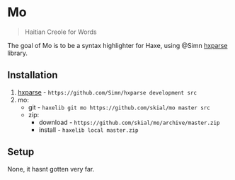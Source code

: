 # Mo

> Haitian Creole for Words

The goal of Mo is to be a syntax highlighter for Haxe, using @Simn [hxparse] library.

## Installation

1. [hxparse] - `https://github.com/Simn/hxparse development src`
2. mo:
	+ git - `haxelib git mo https://github.com/skial/mo master src`
	+ zip:
		* download - `https://github.com/skial/mo/archive/master.zip`
		* install - `haxelib local master.zip`

[hxparse]: http://github.com/simn/hxparse "Haxe Lexer and Parser Library"
	
## Setup

None, it hasnt gotten very far.
